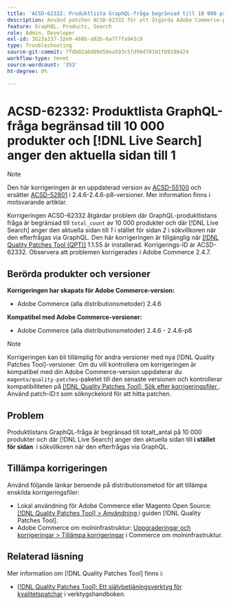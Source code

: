 ```yaml
---
title: 'ACSD-62332: Produktlista GraphQL-fråga begränsad till 10 000 produkter och  [!DNL Live Search] anger den aktuella sidan till 1'
description: Använd patchen ACSD-62332 för att åtgärda Adobe Commerce-problem där GraphQL-frågan är begränsad till totalt 10 000 produkter och där  [!DNL Live Search] anger den aktuella sidan till *1* istället för sidan *2* i sökvillkoren när den efterfrågas via GraphQL.
feature: GraphQL, Products, Search
role: Admin, Developer
exl-id: 3623a337-32e9-468b-a82b-6a7f7fa943c9
type: Troubleshooting
source-git-commit: 7fdb02a6d89d50ea593c5fd99d78101f89198424
workflow-type: tm+mt
source-wordcount: '353'
ht-degree: 0%

---
```


# ACSD-62332: Produktlista GraphQL-fråga begränsad till 10 000 produkter och [!DNL Live Search] anger den aktuella sidan till 1

>[!NOTE]
>
>Den här korrigeringen är en uppdaterad version av [ACSD-55100](/help/tools/quality-patches-tool/patches-available-in-qpt/v1-1-46/acsd-55100-graphql-does-not-return-products-beyond-10k-in-the-search-results.md) och ersätter [ACSD-52801](/help/tools/quality-patches-tool/patches-available-in-qpt/v1-1-40/acsd-52801-graphql-product-filter-query-not-showing-partial-match-results.md) i 2.4.6-2.4.6-p8-versioner. Mer information finns i motsvarande artiklar.

Korrigeringen ACSD-62332 åtgärdar problem där GraphQL-produktlistans fråga är begränsad till `total_count` av 10 000 produkter och där [!DNL Live Search] anger den aktuella sidan till *1* i stället för sidan *2* i sökvillkoren när den efterfrågas via GraphQL. Den här korrigeringen är tillgänglig när [[!DNL Quality Patches Tool (QPT)]](/help/tools/quality-patches-tool/quality-patches-tool-to-self-serve-quality-patches.md) 1.1.55 är installerad. Korrigerings-ID är ACSD-62332. Observera att problemen korrigerades i Adobe Commerce 2.4.7.

## Berörda produkter och versioner

**Korrigeringen har skapats för Adobe Commerce-version:**

* Adobe Commerce (alla distributionsmetoder) 2.4.6

**Kompatibel med Adobe Commerce-versioner:**

* Adobe Commerce (alla distributionsmetoder) 2.4.6 - 2.4.6-p8

>[!NOTE]
>
>Korrigeringen kan bli tillämplig för andra versioner med nya [!DNL Quality Patches Tool]-versioner. Om du vill kontrollera om korrigeringen är kompatibel med din Adobe Commerce-version uppdaterar du `magento/quality-patches`-paketet till den senaste versionen och kontrollerar kompatibiliteten på [[!DNL Quality Patches Tool]: Sök efter korrigeringsfiler ](https://experienceleague.adobe.com/tools/commerce-quality-patches/index.html?lang=sv-SE). Använd patch-ID:t som söknyckelord för att hitta patchen.

## Problem

Produktlistans GraphQL-fråga är begränsad till totalt_antal på 10 000 produkter och där [!DNL Live Search] anger den aktuella sidan till **&#x200B; i stället för sidan &#x200B;** i sökvillkoren när den efterfrågas via GraphQL.

## Tillämpa korrigeringen

Använd följande länkar beroende på distributionsmetod för att tillämpa enskilda korrigeringsfiler:

* Lokal användning för Adobe Commerce eller Magento Open Source: [[!DNL Quality Patches Tool] > Användning ](/help/tools/quality-patches-tool/usage.md) i guiden [!DNL Quality Patches Tool].
* Adobe Commerce om molninfrastruktur: [Uppgraderingar och korrigeringar > Tillämpa korrigeringar](https://experienceleague.adobe.com/docs/commerce-cloud-service/user-guide/develop/upgrade/apply-patches.html?lang=sv-SE) i Commerce om molninfrastruktur.


## Relaterad läsning

Mer information om [!DNL Quality Patches Tool] finns i:

* [[!DNL Quality Patches Tool]: Ett självbetjäningsverktyg för kvalitetspatchar](/help/tools/quality-patches-tool/quality-patches-tool-to-self-serve-quality-patches.md) i verktygshandboken.
